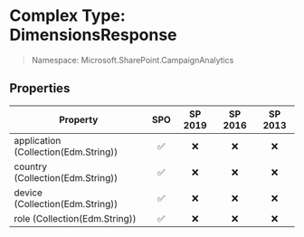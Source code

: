 # Complex Type: DimensionsResponse

> Namespace: Microsoft.SharePoint.CampaignAnalytics

## Properties

Property | SPO | SP 2019 | SP 2016 | SP 2013
----------|:---:|:-------:|:-------:|:-------:
application (Collection(Edm.String)) | ✅ | ❌ | ❌ | ❌
country (Collection(Edm.String)) | ✅ | ❌ | ❌ | ❌
device (Collection(Edm.String)) | ✅ | ❌ | ❌ | ❌
role (Collection(Edm.String)) | ✅ | ❌ | ❌ | ❌
